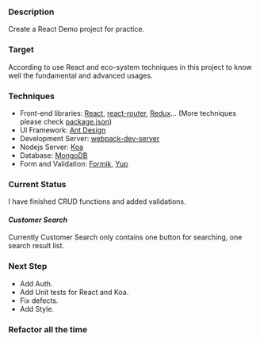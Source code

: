 ### Description

Create a React Demo project for practice.

### Target

According to use React and eco-system techniques in this project to know well the fundamental and advanced usages.

### Techniques

* Front-end libraries: [React](https://reactjs.org/), [react-router](https://reacttraining.com/react-router/web/guides/philosophy), [Redux](http://www.redux.org.cn/)... (More techniques please check [package.json](https://github.com/AngeloZuo/react-demo/blob/master/package.json))
* UI Framework: [Ant Design](https://ant.design/)
* Development Server: [webpack-dev-server](https://github.com/webpack/webpack-dev-server)
* Nodejs Server: [Koa](https://koajs.com/)
* Database: [MongoDB](https://docs.mongodb.com/)
* Form and Validation: [Formik](https://github.com/jaredpalmer/formik), [Yup](https://github.com/jquense/yup)

### Current Status

I have finished CRUD functions and added validations.

#### *Customer Search*

Currently Customer Search only contains one button for searching, one search result list.

### Next Step
* Add Auth.
* Add Unit tests for React and Koa.
* Fix defects.
* Add Style.


### Refactor all the time
